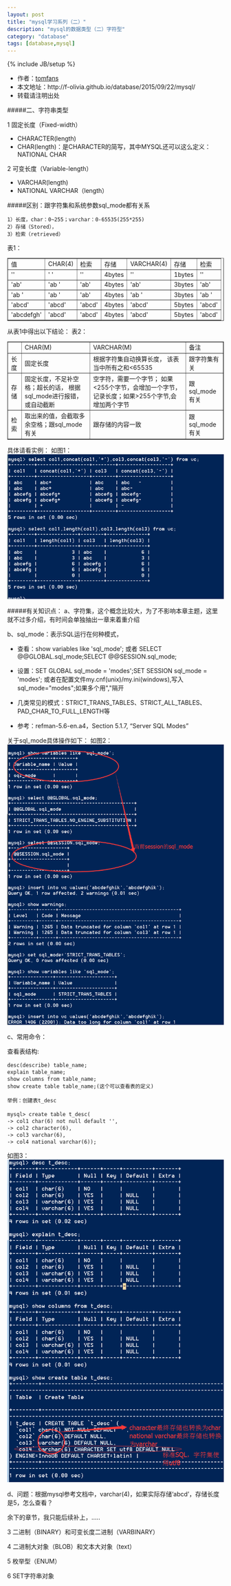 ```yaml
---
layout: post
title: "mysql学习系列（二）"
description: "mysql的数据类型（二）字符型"
category: "database"
tags: [database,mysql]
---
```

{% include JB/setup %}

<ul>
    <li>作者：<a href="http://weibo.com/Polivia" target="blank">tomfans</a></li>
    <li>本文地址：http://f-olivia.github.io/database/2015/09/22/mysql/</li>
    <li>转载请注明出处</li>
</ul>

#####二、字符串类型

1 固定长度（Fixed-width）

* CHARACTER(length)
* CHAR(length)：是CHARACTER的简写，其中MYSQL还可以这么定义：NATIONAL CHAR

2 可变长度（Variable-length）

* VARCHAR(length)
* NATIONAL VARCHAR（length）

#####区别：跟字符集和系统参数sql_mode都有关系

	1）长度，char：0~255；varchar：0-65535(255*255)
	2）存储（Stored），
	3）检索（retrieved）


表1：

<table border="1">
<tr><td>值</td><td>CHAR(4)</td><td>检索</td><td>存储</td><td>VARCHAR(4)</td><td>存储</td><td>检索</td></tr>
<tr><td>''</td><td>'    '</td><td>''</td><td>4bytes</td><td>''</td><td>1bytes</td><td>''</td></tr>
<tr><td>'ab'</td><td>'ab  '</td><td>'ab'</td><td>4bytes</td><td>'ab'</td><td>3bytes</td><td>'ab'</td></tr>
<tr><td>'ab '</td><td>'ab  '</td><td>'ab'</td><td>4bytes</td><td>'ab '</td><td>3bytes</td><td>'ab '</td></tr>
<tr><td>'abcd'</td><td>'abcd'</td><td>'abcd'</td><td>4bytes</td><td>'abcd'</td><td>5bytes</td><td>'abcd'</td></tr>
<tr><td>'abcdefgh'</td><td>'abcd'</td><td>'abcd'</td><td>4bytes</td><td>'abcd'</td><td>5bytes</td><td>'abcd'</td></tr>
</table>


从表1中得出以下结论：
表2：

<table border="1">
<tr><td> </td><td>CHAR(M)</td><td>VARCHAR(M)</td><td>备注</td></tr>
<tr><td>长度</td><td>固定长度</td><td>根据字符集自动换算长度，  
该表当中所有之和<65535</td><td>跟字符集有关</td></tr>
<tr><td>存储</td><td>固定长度，不足补空格；超长的话，  
根据sql_mode进行报错，或自动截断</td><td>空字符，需要一个字节；  
如果<255个字节，会增加一个字节，记录长度；如果>255个字节,会增加两个字节</td></td><td>跟sql_mode有关</td></tr>
<tr><td>检索</td><td>取出来的值，会截取多余空格；跟sql_mode有关</td><td>跟存储的内容一致</td></td><td>跟sql_mode有关</td></tr>
</table>

具体请看实例：
如图1：
![Alt text](/assets/blog-images/20150922163551.png)


#####有关知识点：
a、字符集，这个概念比较大，为了不影响本章主题，这里就不过多介绍，有时间会单独抽出一章来着重介绍

b、sql_mode：表示SQL运行在何种模式，

* 查看：show variables like 'sql_mode'; 或者 SELECT @@GLOBAL.sql_mode;SELECT @@SESSION.sql_mode;

* 设置：SET GLOBAL sql_mode = 'modes';SET SESSION sql_mode = 'modes';
或者在配置文件my.cnf(unix)/my.ini(windows),写入sql_mode="modes";如果多个用","隔开

* 几类常见的模式：STRICT_TRANS_TABLES、STRICT_ALL_TABLES、PAD_CHAR_TO_FULL_LENGTH等

* 参考：refman-5.6-en.a4，Section 5.1.7, “Server SQL Modes”


关于sql_mode具体操作如下：
如图2：
![Alt text](/assets/blog-images/20150922164809.png)


c、常用命令：
	
查看表结构:

	desc(describe) table_name;
	explain table_name;
	show columns from table_name;
	show create table table_name;(这个可以查看表的定义)
	
	举例：创建表t_desc
	
	mysql> create table t_desc(
    -> col1 char(6) not null default '',
    -> col2 character(6),
    -> col3 varchar(6),
    -> col4 national varchar(6));
	

如图3：
![Alt text](/assets/blog-images/20150922095133.png)


d、问题：根据mysql参考文档中，varchar(4)，如果实际存储‘abcd’，存储长度是5，怎么查看？

余下的章节，我只能后续补上，.....

3 二进制（BINARY）和可变长度二进制（VARBINARY）

4 二进制大对象（BLOB）和文本大对象（text）

5 枚举型（ENUM）

6 SET字符串对象
